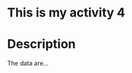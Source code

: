 
<!-- README.md is generated from README.Rmd. Please edit that file -->

# This is my activity 4

<!-- badges: start -->
<!-- badges: end -->

# Description

The data are…
